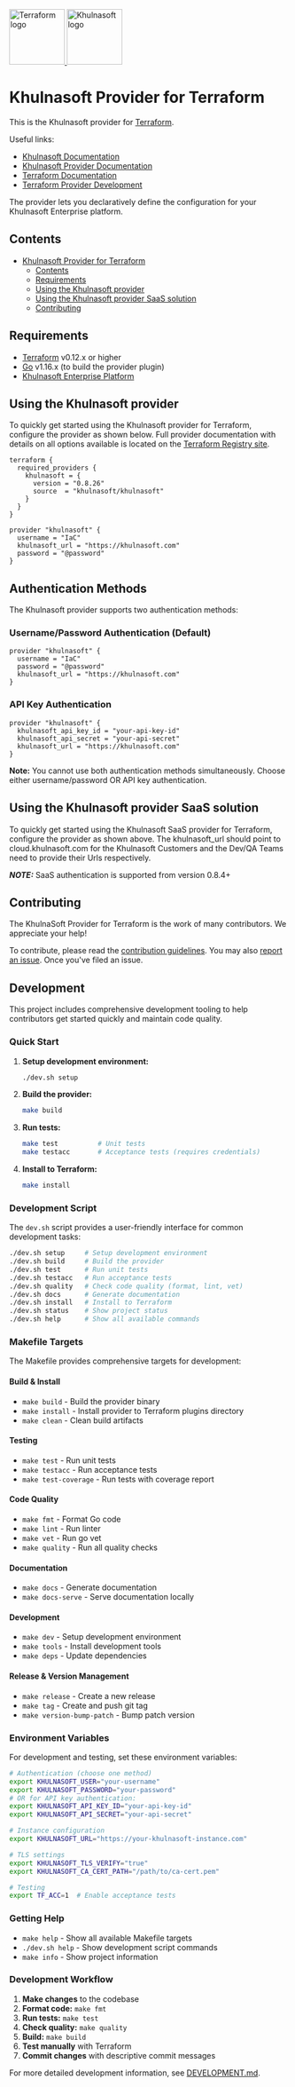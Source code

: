 <a href="https://terraform.io">
    <img src="Terraform_PrimaryLogo_Color_RGB.png" alt="Terraform logo" title="Terraform" height="100" />
</a>
<a href="https://www.khulnasoft.com/">
    <img src="https://avatars3.githubusercontent.com/u/43526139?s=200&v=4" alt="Khulnasoft logo" title="Khulnasoft" height="100" />
</a>

Khulnasoft Provider for Terraform
===========================

This is the Khulnasoft provider for [Terraform](https://www.terraform.io/).

Useful links:
- [Khulnasoft Documentation](https://docs.khulnasoft.com)
- [Khulnasoft Provider Documentation](https://registry.terraform.io/providers/khulnasoft/khulnasoft/latest/docs)
- [Terraform Documentation](https://www.terraform.io/docs/language/index.html)
- [Terraform Provider Development](DEVELOPMENT.md)

The provider lets you declaratively define the configuration for your Khulnasoft Enterprise platform.


## Contents

- [Khulnasoft Provider for Terraform](#khulnasoft-provider-for-terraform)
  - [Contents](#contents)
  - [Requirements](#requirements)
  - [Using the Khulnasoft provider](#using-the-khulnasoft-provider)
  - [Using the Khulnasoft provider SaaS solution](#using-the-khulnasoft-provider-saas-solution)
  - [Contributing](#contributing)


## Requirements

-	[Terraform](https://www.terraform.io/downloads.html) v0.12.x or higher
-	[Go](https://golang.org/doc/install) v1.16.x (to build the provider plugin)
- [Khulnasoft Enterprise Platform](https://www.khulnasoft.com/khulnasoft-cloud-native-security-platform/)

## Using the Khulnasoft provider

To quickly get started using the Khulnasoft provider for Terraform, configure the provider as shown below. Full provider documentation with details on all options available is located on the [Terraform Registry site](https://registry.terraform.io/providers/khulnasoft/khulnasoft/latest/docs).

```hcl
terraform {
  required_providers {
    khulnasoft = {
      version = "0.8.26"
      source  = "khulnasoft/khulnasoft"
    }
  }
}

provider "khulnasoft" {
  username = "IaC"
  khulnasoft_url = "https://khulnasoft.com"
  password = "@password"
}
```

## Authentication Methods

The Khulnasoft provider supports two authentication methods:

### Username/Password Authentication (Default)

```hcl
provider "khulnasoft" {
  username = "IaC"
  password = "@password"
  khulnasoft_url = "https://khulnasoft.com"
}
```

### API Key Authentication

```hcl
provider "khulnasoft" {
  khulnasoft_api_key_id = "your-api-key-id"
  khulnasoft_api_secret = "your-api-secret"
  khulnasoft_url = "https://khulnasoft.com"
}
```

**Note:** You cannot use both authentication methods simultaneously. Choose either username/password OR API key authentication.

## Using the Khulnasoft provider SaaS solution

To quickly get started using the Khulnasoft SaaS provider for Terraform, configure the provider as shown above. The khulnasoft_url should point to cloud.khulnasoft.com for the Khulnasoft Customers and the Dev/QA Teams need to provide their Urls respectively.

**_NOTE:_**  SaaS authentication is supported from version 0.8.4+

## Contributing

The KhulnaSoft Provider for Terraform is the work of many contributors. We appreciate your help!

To contribute, please read the [contribution guidelines](CONTRIBUTING.md). You may also [report an issue](https://github.com/khulnasoft/terraform-provider-khulnasoft/issues/new/choose). Once you've filed an issue.

## Development

This project includes comprehensive development tooling to help contributors get started quickly and maintain code quality.

### Quick Start

1. **Setup development environment:**
   ```bash
   ./dev.sh setup
   ```

2. **Build the provider:**
   ```bash
   make build
   ```

3. **Run tests:**
   ```bash
   make test          # Unit tests
   make testacc       # Acceptance tests (requires credentials)
   ```

4. **Install to Terraform:**
   ```bash
   make install
   ```

### Development Script

The `dev.sh` script provides a user-friendly interface for common development tasks:

```bash
./dev.sh setup     # Setup development environment
./dev.sh build     # Build the provider
./dev.sh test      # Run unit tests
./dev.sh testacc   # Run acceptance tests
./dev.sh quality   # Check code quality (format, lint, vet)
./dev.sh docs      # Generate documentation
./dev.sh install   # Install to Terraform
./dev.sh status    # Show project status
./dev.sh help      # Show all available commands
```

### Makefile Targets

The Makefile provides comprehensive targets for development:

#### Build & Install
- `make build` - Build the provider binary
- `make install` - Install provider to Terraform plugins directory
- `make clean` - Clean build artifacts

#### Testing
- `make test` - Run unit tests
- `make testacc` - Run acceptance tests
- `make test-coverage` - Run tests with coverage report

#### Code Quality
- `make fmt` - Format Go code
- `make lint` - Run linter
- `make vet` - Run go vet
- `make quality` - Run all quality checks

#### Documentation
- `make docs` - Generate documentation
- `make docs-serve` - Serve documentation locally

#### Development
- `make dev` - Setup development environment
- `make tools` - Install development tools
- `make deps` - Update dependencies

#### Release & Version Management
- `make release` - Create a new release
- `make tag` - Create and push git tag
- `make version-bump-patch` - Bump patch version

### Environment Variables

For development and testing, set these environment variables:

```bash
# Authentication (choose one method)
export KHULNASOFT_USER="your-username"
export KHULNASOFT_PASSWORD="your-password"
# OR for API key authentication:
export KHULNASOFT_API_KEY_ID="your-api-key-id"
export KHULNASOFT_API_SECRET="your-api-secret"

# Instance configuration
export KHULNASOFT_URL="https://your-khulnasoft-instance.com"

# TLS settings
export KHULNASOFT_TLS_VERIFY="true"
export KHULNASOFT_CA_CERT_PATH="/path/to/ca-cert.pem"

# Testing
export TF_ACC=1  # Enable acceptance tests
```

### Getting Help

- `make help` - Show all available Makefile targets
- `./dev.sh help` - Show development script commands
- `make info` - Show project information

### Development Workflow

1. **Make changes** to the codebase
2. **Format code:** `make fmt`
3. **Run tests:** `make test`
4. **Check quality:** `make quality`
5. **Build:** `make build`
6. **Test manually** with Terraform
7. **Commit changes** with descriptive commit messages

For more detailed development information, see [DEVELOPMENT.md](DEVELOPMENT.md).
